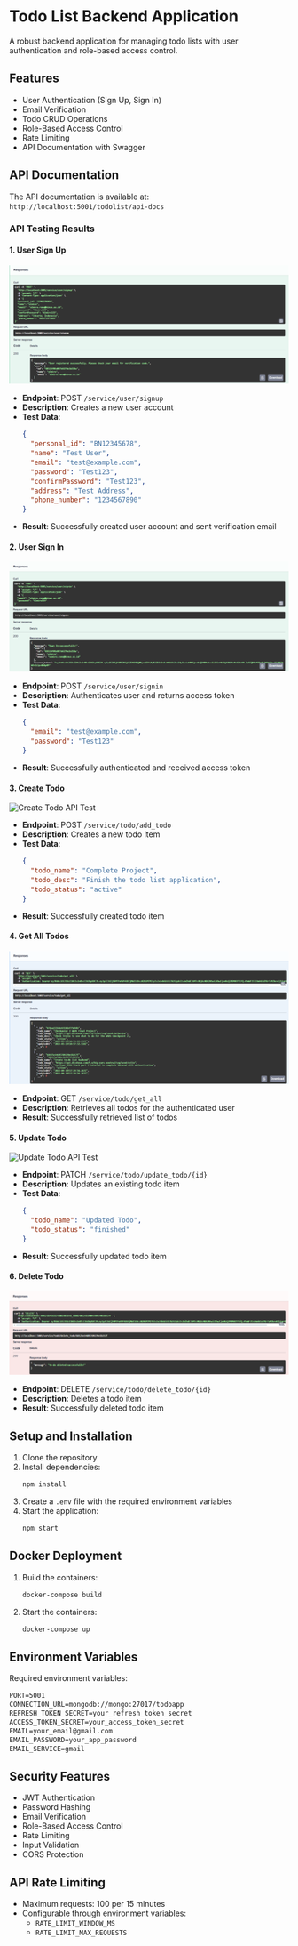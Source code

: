 # Todo List Backend Application

A robust backend application for managing todo lists with user authentication and role-based access control.

## Features

- User Authentication (Sign Up, Sign In)
- Email Verification
- Todo CRUD Operations
- Role-Based Access Control
- Rate Limiting
- API Documentation with Swagger

## API Documentation

The API documentation is available at: `http://localhost:5001/todolist/api-docs`

### API Testing Results

#### 1. User Sign Up
![Sign Up API Test](screenshots/signup.png)
- **Endpoint**: POST `/service/user/signup`
- **Description**: Creates a new user account
- **Test Data**:
  ```json
  {
    "personal_id": "BN12345678",
    "name": "Test User",
    "email": "test@example.com",
    "password": "Test123",
    "confirmPassword": "Test123",
    "address": "Test Address",
    "phone_number": "1234567890"
  }
  ```
- **Result**: Successfully created user account and sent verification email

#### 2. User Sign In
![Sign In API Test](screenshots/signin.png)
- **Endpoint**: POST `/service/user/signin`
- **Description**: Authenticates user and returns access token
- **Test Data**:
  ```json
  {
    "email": "test@example.com",
    "password": "Test123"
  }
  ```
- **Result**: Successfully authenticated and received access token

#### 3. Create Todo
![Create Todo API Test](screenshots/create-todo.png)
- **Endpoint**: POST `/service/todo/add_todo`
- **Description**: Creates a new todo item
- **Test Data**:
  ```json
  {
    "todo_name": "Complete Project",
    "todo_desc": "Finish the todo list application",
    "todo_status": "active"
  }
  ```
- **Result**: Successfully created todo item

#### 4. Get All Todos
![Get Todos API Test](screenshots/get-todos.png)
- **Endpoint**: GET `/service/todo/get_all`
- **Description**: Retrieves all todos for the authenticated user
- **Result**: Successfully retrieved list of todos

#### 5. Update Todo
![Update Todo API Test](screenshots/update-todo.png)
- **Endpoint**: PATCH `/service/todo/update_todo/{id}`
- **Description**: Updates an existing todo item
- **Test Data**:
  ```json
  {
    "todo_name": "Updated Todo",
    "todo_status": "finished"
  }
  ```
- **Result**: Successfully updated todo item

#### 6. Delete Todo
![Delete Todo API Test](screenshots/delete-todo.png)
- **Endpoint**: DELETE `/service/todo/delete_todo/{id}`
- **Description**: Deletes a todo item
- **Result**: Successfully deleted todo item

## Setup and Installation

1. Clone the repository
2. Install dependencies:
   ```bash
   npm install
   ```
3. Create a `.env` file with the required environment variables
4. Start the application:
   ```bash
   npm start
   ```

## Docker Deployment

1. Build the containers:
   ```bash
   docker-compose build
   ```

2. Start the containers:
   ```bash
   docker-compose up
   ```

## Environment Variables

Required environment variables:
```
PORT=5001
CONNECTION_URL=mongodb://mongo:27017/todoapp
REFRESH_TOKEN_SECRET=your_refresh_token_secret
ACCESS_TOKEN_SECRET=your_access_token_secret
EMAIL=your_email@gmail.com
EMAIL_PASSWORD=your_app_password
EMAIL_SERVICE=gmail
```

## Security Features

- JWT Authentication
- Password Hashing
- Email Verification
- Role-Based Access Control
- Rate Limiting
- Input Validation
- CORS Protection

## API Rate Limiting

- Maximum requests: 100 per 15 minutes
- Configurable through environment variables:
  - `RATE_LIMIT_WINDOW_MS`
  - `RATE_LIMIT_MAX_REQUESTS`

